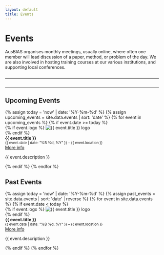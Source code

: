 ```yaml
---
layout: default
title: Events
---
```

# Events

AusBIAS organises monthly meetings, usually online, where often one member will lead discussion of a paper, method, or problem of the day. We are also involved in hosting training courses at our various institutions, and supporting local conferences.
<hr style="margin: 2em 0;">
<hr style="margin: 2em 0;">

<h2>Upcoming Events</h2>

<div class="events-list">
  {% assign today = 'now' | date: '%Y-%m-%d' %}
  {% assign upcoming_events = site.data.events | sort: 'date' %}
  {% for event in upcoming_events %}
    {% if event.date >= today %}
      <div class="event-item">
        <div class="event-logo">
        {% if event.logo %}
            <img src="{{ event.logo | relative_url }}" alt="{{ event.title }} logo">
          </div>
        {% endif %}
        <div class="event-info">
          <strong>{{ event.title }}</strong><br>
          <small>{{ event.date | date: "%B %d, %Y" }} – {{ event.location }}</small><br>
          <a href="{{ event.url }}" target="_blank">More info</a>
          <p>{{ event.description }}</p>
        </div>
      </div>
    {% endif %}
  {% endfor %}
</div>

<h2>Past Events</h2>

<div class="events-list">
  {% assign today = 'now' | date: '%Y-%m-%d' %}
  {% assign past_events = site.data.events | sort: 'date' | reverse %}
  {% for event in site.data.events %}
    {% if event.date < today %}
    <div class="event-item">
        <div class="event-logo">
        {% if event.logo %}
            <img src="{{ event.logo | relative_url }}" alt="{{ event.title }} logo">
          </div>
        {% endif %}
        <div class="event-info">
          <strong>{{ event.title }}</strong><br>
          <small>{{ event.date | date: "%B %d, %Y" }} – {{ event.location }}</small><br>
          <a href="{{ event.url }}" target="_blank">More info</a>
          <p>{{ event.description }}</p>
        </div>
      </div>
  {% endif %}
{% endfor %}
</div>
